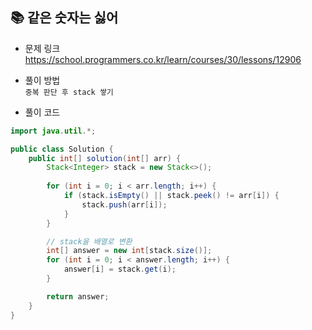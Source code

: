 ## 📚 같은 숫자는 싫어
- 문제 링크
  <br /> https://school.programmers.co.kr/learn/courses/30/lessons/12906
  
- 풀이 방법
  <br /> `중복 판단 후 stack 쌓기`
  
- 풀이 코드
```java
import java.util.*;

public class Solution {
    public int[] solution(int[] arr) {
        Stack<Integer> stack = new Stack<>();
        
        for (int i = 0; i < arr.length; i++) {
            if (stack.isEmpty() || stack.peek() != arr[i]) {
                stack.push(arr[i]);
            }
        }

        // stack을 배열로 변환
        int[] answer = new int[stack.size()];
        for (int i = 0; i < answer.length; i++) {
            answer[i] = stack.get(i);
        }

        return answer;
    }
}
``` 

